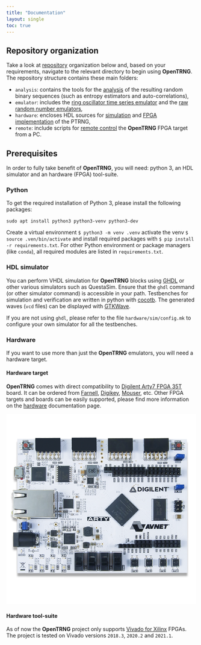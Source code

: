 ```yaml
---
title: "Documentation"
layout: single
toc: true
---
```


## Repository organization

Take a look at [repository](https://github.com/opentrng/ptrng) organization below and, based on your requirements, navigate to the relevant directory to begin using **OpenTRNG**. The repository structure contains these main folders:

* `analysis`: contains the tools for the [analysis](analysis/#analyze-and-evaluate-outputs) of the resulting random binary sequences (such as entropy estimators and auto-correlations),
* `emulator`: includes the [ring oscillator time series emulator](emulator/#emulate-noisy-ring-oscillators) and the [raw random number emulators](emulator/#emulate-raw-random-numbers),
* `hardware`: encloses HDL sources for [simulation](hardware/#simulate-hdl-sources) and [FPGA implementation](hardware/#compile-for-fpga) of the PTRNG,
* `remote`: include scripts for [remote control](remote) the **OpenTRNG** FPGA target from a PC.

## Prerequisites

In order to fully take benefit of **OpenTRNG**, you will need: python 3, an HDL simulator and an hardware (FPGA) tool-suite.

### Python

To get the required installation of Python 3, please install the following packages:

```
sudo apt install python3 python3-venv python3-dev
```

Create a virtual environment `$ python3 -m venv .venv` activate the venv `$ source .ven/bin/activate` and install required packages with `$ pip install -r requirements.txt`. For other Python environment or package managers (like `conda`), all required modules are listed in `requirements.txt`.

### HDL simulator

You can perform VHDL simulation for **OpenTRNG** blocks using [GHDL](https://github.com/ghdl/ghdl) or other various simulators such as QuestaSim. Ensure that the `ghdl` command (or other simulator command) is accessible in your path. Testbenches for simulation and verification are written in python with [cocotb](https://www.cocotb.org). The generated waves (`vcd` files) can be displayed with [GTKWave](https://sourceforge.net/projects/gtkwave).

If you are not using `ghdl`, please refer to the file `hardware/sim/config.mk` to configure your own simulator for all the testbenches.

### Hardware

If you want to use more than just the **OpenTRNG** emulators, you will need a hardware target.

#### Hardware target

**OpenTRNG** comes with direct compatibility to [Digilent Arty7 FPGA 35T](https://digilent.com/reference/programmable-logic/arty-a7/start) board. It can be ordered from [Farnell](https://farnell.com), [Digikey](https://www.digikey.com), [Mouser](https://www.mouser.fr), etc. Other FPGA targets and boards can be easily supported, please find more information on the [hardware](hardware#fpga-targets) documentation page.

![image-center](/assets/images/arty7.png)

#### Hardware tool-suite

As of now the **OpenTRNG** project only supports [Vivado for Xilinx](https://www.xilinx.com) FPGAs. The project is tested on Vivado versions `2018.3`, `2020.2` and `2021.1`.
